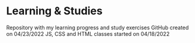 # Learning & Studies
 
Repository with my learning progress and study exercises
GitHub created on 04/23/2022
JS, CSS and HTML classes started on 04/18/2022
